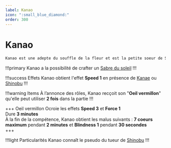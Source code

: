 ```yaml
---
label: Kanao
icon: ":small_blue_diamond:"
order: 300
---
```


# Kanao

```txt
Kanao est une adepte du souffle de la fleur et est la petite soeur de Shinobu et Kanae
```

!!!primary
Kanao a la possibilité de crafter un [Sabre du soleil](/demonslayer-uhc/divers/sabre)
!!!

!!!success Effets
Kanao  obtient l'effet **Speed 1** en présence de [Kanae](./kanae) ou [Shinobu](./shinobu)
!!!

!!!warning Items
À l’annonce des rôles, Kanao recçoit son "**Oeil vermillon**" qu'elle peut utiliser **2 fois** dans la partie
!!!

+++ Oeil vermillon
Ocroie les effets **Speed 3** et **Force 1** <br>
Dure **3 minutes** <br>
À la fin de la compétence, Kanao obtient les malus suivants : **7 coeurs maximum** pendant **2 minutes** et **Blindness 1** pendant **30 secondes** <br>
+++

!!!light Particularités
Kanao connaît le pseudo du tueur de [Shinobu](./shinobu)
!!!
